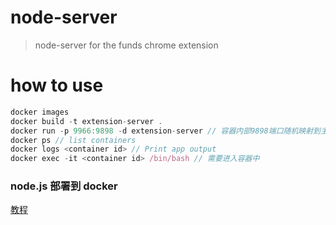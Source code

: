 # node-server

> node-server for the funds chrome extension

# how to use

```javascript
docker images
docker build -t extension-server .
docker run -p 9966:9898 -d extension-server // 容器内部9898端口随机映射到主机的9966端口
docker ps // list containers
docker logs <container id> // Print app output
docker exec -it <container id> /bin/bash // 需要进入容器中
```

### node.js 部署到 docker

[教程](https://nodejs.org/en/docs/guides/nodejs-docker-webapp/)
